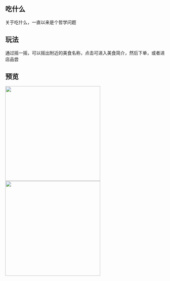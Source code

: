 ## 吃什么
关于吃什么，一直以来是个哲学问题

## 玩法
通过摇一摇，可以摇出附近的美食名称，点击可进入美食简介，然后下单，或者进店品尝

## 预览
<img src="http://7xom39.com1.z0.glb.clouddn.com/1.png" width="300" >

<img src="http://7xom39.com1.z0.glb.clouddn.com/2.png" width="300" >
